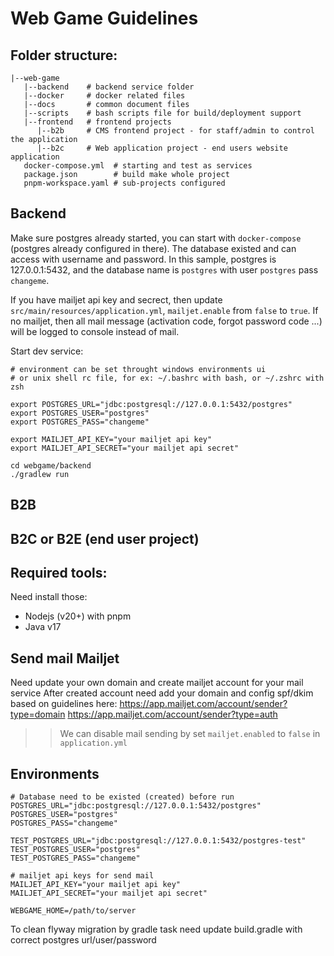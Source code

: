 # Web Game Guidelines

## Folder structure:
```
|--web-game
   |--backend    # backend service folder
   |--docker     # docker related files
   |--docs       # common document files
   |--scripts    # bash scripts file for build/deployment support
   |--frontend   # frontend projects
      |--b2b     # CMS frontend project - for staff/admin to control the application
      |--b2c     # Web application project - end users website application
   docker-compose.yml  # starting and test as services
   package.json        # build make whole project
   pnpm-workspace.yaml # sub-projects configured
```

## Backend

Make sure postgres already started, you can start with `docker-compose` (postgres already configured in there). The database existed and can access with username and password. In this sample, postgres is 127.0.0.1:5432, and the database name is `postgres` with user `postgres` pass `changeme`.

If you have mailjet api key and secrect, then update `src/main/resources/application.yml`, `mailjet.enable` from `false` to `true`. If no mailjet, then all mail message (activation code, forgot password code ...) will be logged to console instead of mail.

Start dev service:

```shell
# environment can be set throught windows environments ui
# or unix shell rc file, for ex: ~/.bashrc with bash, or ~/.zshrc with zsh

export POSTGRES_URL="jdbc:postgresql://127.0.0.1:5432/postgres"
export POSTGRES_USER="postgres"
export POSTGRES_PASS="changeme"

export MAILJET_API_KEY="your mailjet api key"
export MAILJET_API_SECRET="your mailjet api secret"

cd webgame/backend
./gradlew run
```


## B2B


## B2C or B2E (end user project)

## Required tools:
Need install those:
- Nodejs (v20+) with pnpm
- Java v17

## Send mail Mailjet
Need update your own domain and create mailjet account for your mail service
After created account need add your domain and config spf/dkim based on guidelines here:
https://app.mailjet.com/account/sender?type=domain
https://app.mailjet.com/account/sender?type=auth

>> We can disable mail sending by set `mailjet.enabled` to `false` in `application.yml`

## Environments

```shell
# Database need to be existed (created) before run
POSTGRES_URL="jdbc:postgresql://127.0.0.1:5432/postgres"
POSTGRES_USER="postgres"
POSTGRES_PASS="changeme"

TEST_POSTGRES_URL="jdbc:postgresql://127.0.0.1:5432/postgres-test"
TEST_POSTGRES_USER="postgres"
TEST_POSTGRES_PASS="changeme"

# mailjet api keys for send mail
MAILJET_API_KEY="your mailjet api key"
MAILJET_API_SECRET="your mailjet api secret"

WEBGAME_HOME=/path/to/server
```
To clean flyway migration by gradle task need update build.gradle with correct postgres url/user/password
